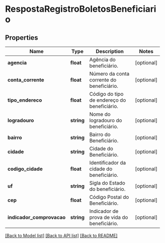 # RespostaRegistroBoletosBeneficiario

## Properties
Name | Type | Description | Notes
------------ | ------------- | ------------- | -------------
**agencia** | **float** | Agência do beneficiário. | [optional] 
**conta_corrente** | **float** | Número da conta corrente do beneficiário. | [optional] 
**tipo_endereco** | **float** | Código do tipo de endereço do beneficiário. | [optional] 
**logradouro** | **string** | Nome do logradouro do beneficiário. | [optional] 
**bairro** | **string** | Bairro do Beneficiário. | [optional] 
**cidade** | **string** | Cidade do Beneficiário. | [optional] 
**codigo_cidade** | **float** | Identificador da cidade do beneficiário. | [optional] 
**uf** | **string** | Sigla do Estado do beneficiário. | [optional] 
**cep** | **float** | Código Postal do Beneficiário. | [optional] 
**indicador_comprovacao** | **string** | Indicador de prova de vida do beneficiário. | [optional] 

[[Back to Model list]](../../README.md#documentation-for-models) [[Back to API list]](../../README.md#documentation-for-api-endpoints) [[Back to README]](../../README.md)

